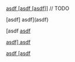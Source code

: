 [asdf [asdf [asdf]]](asdf) // TODO

[asdf] asdf](asdf)

[asdf [asdf](asdf)

[asdf\] asdf](asdf)

[asdf \[asdf](asdf)